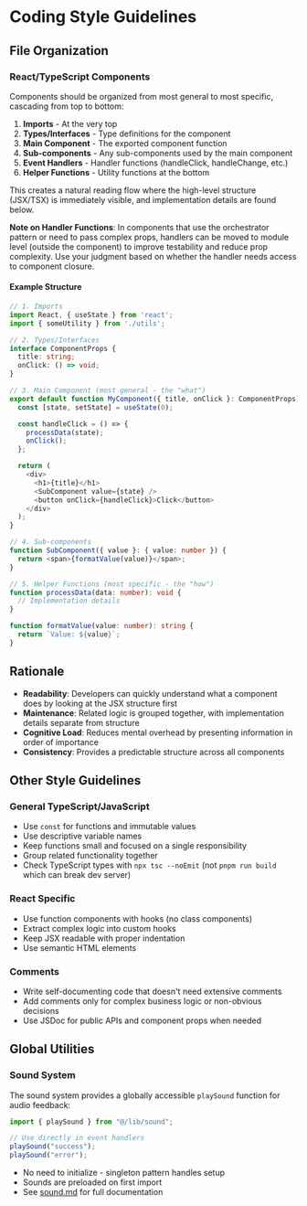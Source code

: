 # Coding Style Guidelines

## File Organization

### React/TypeScript Components

Components should be organized from most general to most specific, cascading from top to bottom:

1. **Imports** - At the very top
2. **Types/Interfaces** - Type definitions for the component
3. **Main Component** - The exported component function
4. **Sub-components** - Any sub-components used by the main component
5. **Event Handlers** - Handler functions (handleClick, handleChange, etc.)
6. **Helper Functions** - Utility functions at the bottom

This creates a natural reading flow where the high-level structure (JSX/TSX) is immediately visible, and implementation details are found below.

**Note on Handler Functions**: In components that use the orchestrator pattern or need to pass complex props, handlers can be moved to module level (outside the component) to improve testability and reduce prop complexity. Use your judgment based on whether the handler needs access to component closure.

#### Example Structure

```typescript
// 1. Imports
import React, { useState } from 'react';
import { someUtility } from './utils';

// 2. Types/Interfaces
interface ComponentProps {
  title: string;
  onClick: () => void;
}

// 3. Main Component (most general - the "what")
export default function MyComponent({ title, onClick }: ComponentProps) {
  const [state, setState] = useState(0);

  const handleClick = () => {
    processData(state);
    onClick();
  };

  return (
    <div>
      <h1>{title}</h1>
      <SubComponent value={state} />
      <button onClick={handleClick}>Click</button>
    </div>
  );
}

// 4. Sub-components
function SubComponent({ value }: { value: number }) {
  return <span>{formatValue(value)}</span>;
}

// 5. Helper Functions (most specific - the "how")
function processData(data: number): void {
  // Implementation details
}

function formatValue(value: number): string {
  return `Value: ${value}`;
}
```

## Rationale

- **Readability**: Developers can quickly understand what a component does by looking at the JSX structure first
- **Maintenance**: Related logic is grouped together, with implementation details separate from structure
- **Cognitive Load**: Reduces mental overhead by presenting information in order of importance
- **Consistency**: Provides a predictable structure across all components

## Other Style Guidelines

### General TypeScript/JavaScript

- Use `const` for functions and immutable values
- Use descriptive variable names
- Keep functions small and focused on a single responsibility
- Group related functionality together
- Check TypeScript types with `npx tsc --noEmit` (not `pnpm run build` which can break dev server)

### React Specific

- Use function components with hooks (no class components)
- Extract complex logic into custom hooks
- Keep JSX readable with proper indentation
- Use semantic HTML elements

### Comments

- Write self-documenting code that doesn't need extensive comments
- Add comments only for complex business logic or non-obvious decisions
- Use JSDoc for public APIs and component props when needed

## Global Utilities

### Sound System

The sound system provides a globally accessible `playSound` function for audio feedback:

```typescript
import { playSound } from "@/lib/sound";

// Use directly in event handlers
playSound("success");
playSound("error");
```

- No need to initialize - singleton pattern handles setup
- Sounds are preloaded on first import
- See [sound.md](./sound.md) for full documentation
